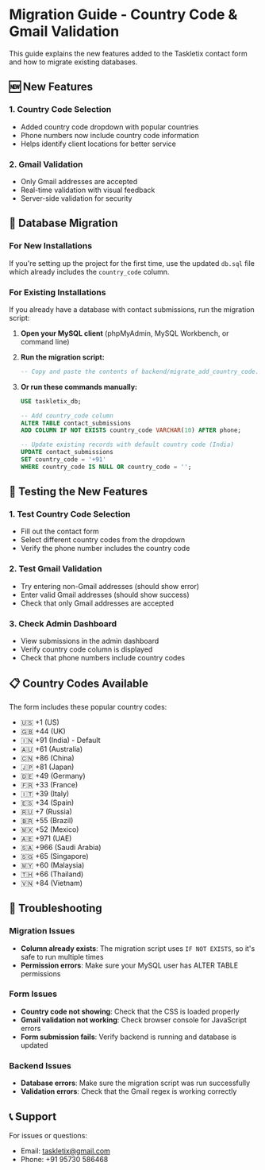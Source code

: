 # Migration Guide - Country Code & Gmail Validation

This guide explains the new features added to the Taskletix contact form and how to migrate existing databases.

## 🆕 New Features

### 1. Country Code Selection
- Added country code dropdown with popular countries
- Phone numbers now include country code information
- Helps identify client locations for better service

### 2. Gmail Validation
- Only Gmail addresses are accepted
- Real-time validation with visual feedback
- Server-side validation for security

## 🔄 Database Migration

### For New Installations
If you're setting up the project for the first time, use the updated `db.sql` file which already includes the `country_code` column.

### For Existing Installations
If you already have a database with contact submissions, run the migration script:

1. **Open your MySQL client** (phpMyAdmin, MySQL Workbench, or command line)

2. **Run the migration script:**
   ```sql
   -- Copy and paste the contents of backend/migrate_add_country_code.sql
   ```

3. **Or run these commands manually:**
   ```sql
   USE taskletix_db;
   
   -- Add country_code column
   ALTER TABLE contact_submissions 
   ADD COLUMN IF NOT EXISTS country_code VARCHAR(10) AFTER phone;
   
   -- Update existing records with default country code (India)
   UPDATE contact_submissions 
   SET country_code = '+91' 
   WHERE country_code IS NULL OR country_code = '';
   ```

## 🧪 Testing the New Features

### 1. Test Country Code Selection
- Fill out the contact form
- Select different country codes from the dropdown
- Verify the phone number includes the country code

### 2. Test Gmail Validation
- Try entering non-Gmail addresses (should show error)
- Enter valid Gmail addresses (should show success)
- Check that only Gmail addresses are accepted

### 3. Check Admin Dashboard
- View submissions in the admin dashboard
- Verify country code column is displayed
- Check that phone numbers include country codes

## 📋 Country Codes Available

The form includes these popular country codes:
- 🇺🇸 +1 (US)
- 🇬🇧 +44 (UK) 
- 🇮🇳 +91 (India) - Default
- 🇦🇺 +61 (Australia)
- 🇨🇳 +86 (China)
- 🇯🇵 +81 (Japan)
- 🇩🇪 +49 (Germany)
- 🇫🇷 +33 (France)
- 🇮🇹 +39 (Italy)
- 🇪🇸 +34 (Spain)
- 🇷🇺 +7 (Russia)
- 🇧🇷 +55 (Brazil)
- 🇲🇽 +52 (Mexico)
- 🇦🇪 +971 (UAE)
- 🇸🇦 +966 (Saudi Arabia)
- 🇸🇬 +65 (Singapore)
- 🇲🇾 +60 (Malaysia)
- 🇹🇭 +66 (Thailand)
- 🇻🇳 +84 (Vietnam)

## 🔧 Troubleshooting

### Migration Issues
- **Column already exists**: The migration script uses `IF NOT EXISTS`, so it's safe to run multiple times
- **Permission errors**: Make sure your MySQL user has ALTER TABLE permissions

### Form Issues
- **Country code not showing**: Check that the CSS is loaded properly
- **Gmail validation not working**: Check browser console for JavaScript errors
- **Form submission fails**: Verify backend is running and database is updated

### Backend Issues
- **Database errors**: Make sure the migration script was run successfully
- **Validation errors**: Check that the Gmail regex is working correctly

## 📞 Support

For issues or questions:
- Email: taskletix@gmail.com
- Phone: +91 95730 586468
